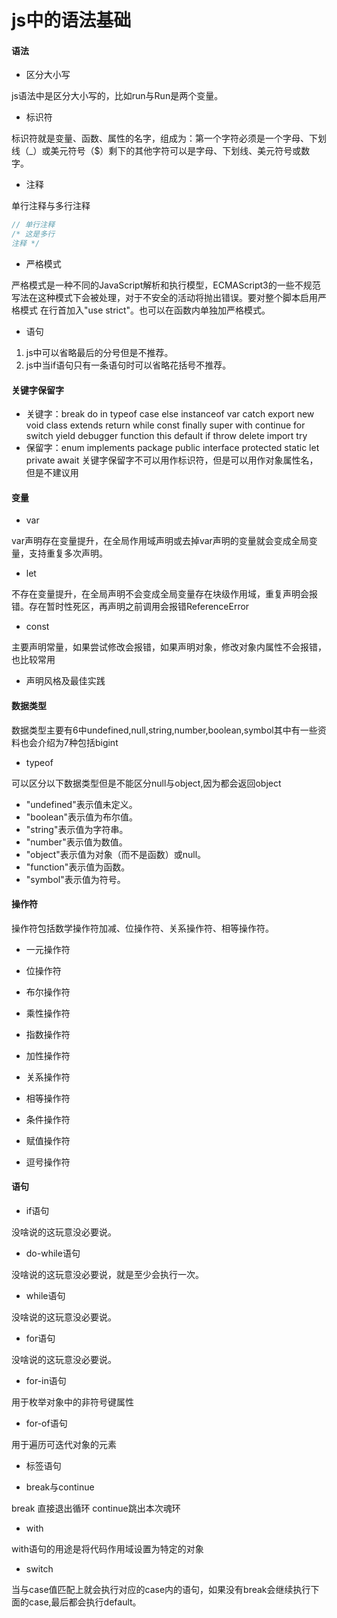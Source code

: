# js中的语法基础

#### 语法

- 区分大小写

js语法中是区分大小写的，比如run与Run是两个变量。

- 标识符

标识符就是变量、函数、属性的名字，组成为：第一个字符必须是一个字母、下划线（_）或美元符号（$）剩下的其他字符可以是字母、下划线、美元符号或数字。

- 注释

单行注释与多行注释
```js
// 单行注释
/* 这是多行 
注释 */
```
- 严格模式

严格模式是一种不同的JavaScript解析和执行模型，ECMAScript3的一些不规范写法在这种模式下会被处理，对于不安全的活动将抛出错误。要对整个脚本启用严格模式
在行首加入"use strict"。也可以在函数内单独加严格模式。

- 语句

1. js中可以省略最后的分号但是不推荐。
2. js中当if语句只有一条语句时可以省略花括号不推荐。

#### 关键字保留字

- 关键字：break do in typeof case else instanceof var catch export new void class extends return while const finally super with continue for switch yield debugger function this default if throw delete import try
- 保留字：enum implements package public interface protected static let private await
关键字保留字不可以用作标识符，但是可以用作对象属性名，但是不建议用
  
#### 变量

- var 

var声明存在变量提升，在全局作用域声明或去掉var声明的变量就会变成全局变量，支持重复多次声明。

- let 

不存在变量提升，在全局声明不会变成全局变量存在块级作用域，重复声明会报错。存在暂时性死区，再声明之前调用会报错ReferenceError

- const

主要声明常量，如果尝试修改会报错，如果声明对象，修改对象内属性不会报错，也比较常用

- 声明风格及最佳实践

#### 数据类型

数据类型主要有6中undefined,null,string,number,boolean,symbol其中有一些资料也会介绍为7种包括bigint

- typeof

可以区分以下数据类型但是不能区分null与object,因为都会返回object

- "undefined"表示值未定义。 
- "boolean"表示值为布尔值。
- "string"表示值为字符串。 
- "number"表示值为数值。
- "object"表示值为对象（而不是函数）或null。
- "function"表示值为函数。
- "symbol"表示值为符号。

#### 操作符

操作符包括数学操作符加减、位操作符、关系操作符、相等操作符。

- 一元操作符

- 位操作符

- 布尔操作符

- 乘性操作符

- 指数操作符

- 加性操作符

- 关系操作符

- 相等操作符

- 条件操作符

- 赋值操作符

- 逗号操作符

#### 语句

- if语句

没啥说的这玩意没必要说。

- do-while语句

没啥说的这玩意没必要说，就是至少会执行一次。

- while语句

没啥说的这玩意没必要说。

- for语句 

没啥说的这玩意没必要说。

- for-in语句

用于枚举对象中的非符号键属性

- for-of语句

用于遍历可迭代对象的元素

- 标签语句

- break与continue

break 直接退出循环 continue跳出本次魂环

- with
  
with语句的用途是将代码作用域设置为特定的对象

- switch

当与case值匹配上就会执行对应的case内的语句，如果没有break会继续执行下面的case,最后都会执行default。
